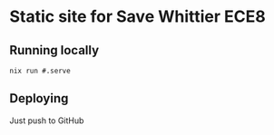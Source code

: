 # Static site for Save Whittier ECE8

## Running locally

`nix run #.serve`

## Deploying

Just push to GitHub
